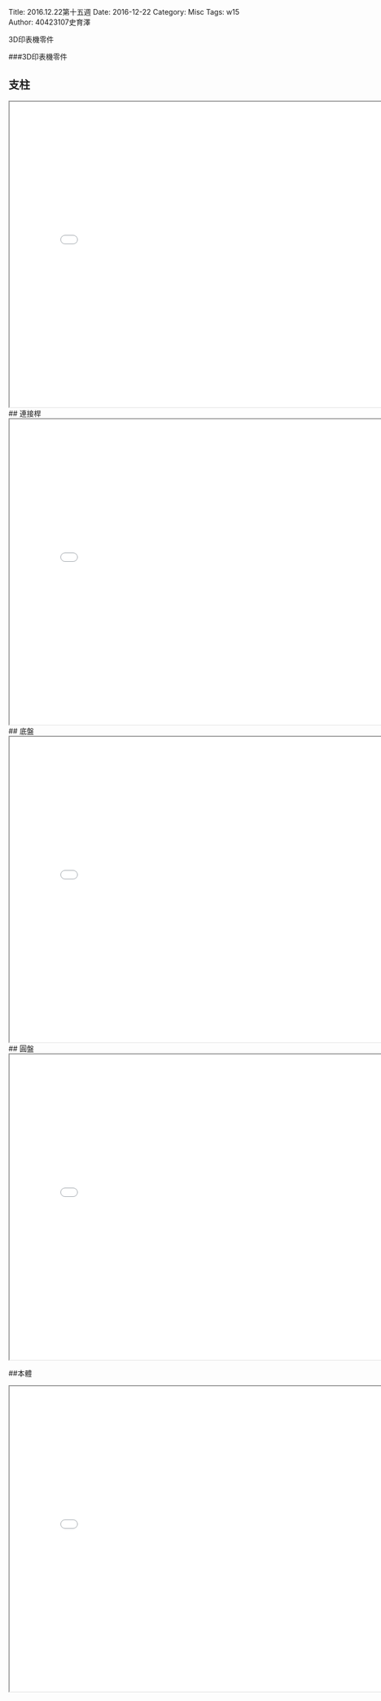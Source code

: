 Title: 2016.12.22第十五週
Date: 2016-12-22
Category: Misc
Tags: w15
Author: 40423107史育澤

3D印表機零件

<!-- PELICAN_END_SUMMARY -->
###3D印表機零件
## 支柱
<iframe src="./../w15/pillar.html" width="800" height="600"></iframe>
## 連接桿
<iframe src="./../w15/rod.html" width="800" height="600"></iframe>
## 底盤
<iframe src="./../w15/chassis.html" width="800" height="600"></iframe>
## 圓盤
<iframe src="./../w15/disc.html" width="800" height="600"></iframe>

##本體
<iframe src="./../w15/finish.html" width="800" height="600"></iframe>














